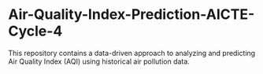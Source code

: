 # Air-Quality-Index-Prediction-AICTE-Cycle-4
This repository contains a data-driven approach to analyzing and predicting Air Quality Index (AQI) using historical air pollution data.
